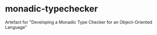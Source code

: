 # monadic-typechecker
Artefact for "Developing a Monadic Type Checker for an Object-Oriented Language"
